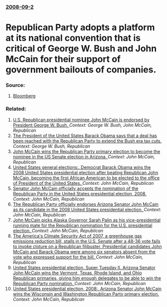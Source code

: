 ### [2008-09-2](/news/2008/09/2/index.md)

#  Republican Party adopts a platform at its national convention that is critical of George W. Bush and John McCain for their support of government bailouts of companies. 




### Source:

1. [Bloomberg](http://www.bloomberg.com/apps/news?pid=20601087&sid=aMdtdOg3_lBY&refer=home)

### Related:

1. [ U.S. Republican presidential nominee John McCain is endorsed by President George W. Bush. ](/news/2008/03/5/u-s-republican-presidential-nominee-john-mccain-is-endorsed-by-president-george-w-bush.md) _Context: George W. Bush, John McCain, Republican_
2. [The President of the United States Barack Obama says that a deal has been reached with the Republican Party to extend the Bush era tax cuts. ](/news/2010/12/6/the-president-of-the-united-states-barack-obama-says-that-a-deal-has-been-reached-with-the-republican-party-to-extend-the-bush-era-tax-cuts.md) _Context: George W. Bush, Republican_
3. [John McCain wins the Republican Party primary election to become the nominee in the US Senate election in Arizona. ](/news/2010/08/24/john-mccain-wins-the-republican-party-primary-election-to-become-the-nominee-in-the-us-senate-election-in-arizona.md) _Context: John McCain, Republican_
4. [ United States general elections:. Democrat Barack Obama wins the 2008 United States presidential election after beating Republican John McCain, becoming the first African American to be elected to the office of President of the United States. ](/news/2008/11/4/united-states-general-elections-democrat-barack-obama-wins-the-2008-united-states-presidential-election-after-beating-republican-john-mcc.md) _Context: John McCain, Republican_
5. [ Senator John McCain officially accepts the nomination of the Republican Party in the United States presidential election, 2008. ](/news/2008/09/4/senator-john-mccain-officially-accepts-the-nomination-of-the-republican-party-in-the-united-states-presidential-election-2008.md) _Context: John McCain, Republican_
6. [ The Republican Party officially endorses Arizona Senator John McCain as its candidate in the 2008 United States presidential election. ](/news/2008/09/3/the-republican-party-officially-endorses-arizona-senator-john-mccain-as-its-candidate-in-the-2008-united-states-presidential-election.md) _Context: John McCain, Republican_
7. [ John McCain picks Alaska Governor Sarah Palin as his vice-presidential running mate for the Republican nomination for the U.S. presidential election. ](/news/2008/08/29/john-mccain-picks-alaska-governor-sarah-palin-as-his-vice-presidential-running-mate-for-the-republican-nomination-for-the-u-s-presidential.md) _Context: John McCain, Republican_
8. [ The America's Climate Security Act of 2007, a greenhouse gas emissions reduction bill, stalls in the U.S. Senate after a 48-36 vote fails to invoke cloture on a Republican filibuster. Presidential candidates John McCain and Barack Obama were among six senators absent from the vote who expressed support for the bill. ](/news/2008/06/6/the-america-s-climate-security-act-of-2007-a-greenhouse-gas-emissions-reduction-bill-stalls-in-the-u-s-senate-after-a-48-36-vote-fails-t.md) _Context: John McCain, Republican_
9. [ United States presidential election. Super Tuesday II. Arizona Senator John McCain wins the Vermont, Texas, Rhode Island, and Ohio Republican primaries, giving him enough delegates to be able to win the Republican Party nomination. ](/news/2008/03/4/united-states-presidential-election-super-tuesday-ii-arizona-senator-john-mccain-wins-the-vermont-texas-rhode-island-and-ohio-republic.md) _Context: John McCain, Republican_
10. [ United States presidential election, 2008:. Arizona Senator John McCain wins the Wisconsin and Washington Republican Party primary election. ](/news/2008/02/19/united-states-presidential-election-2008-arizona-senator-john-mccain-wins-the-wisconsin-and-washington-republican-party-primary-election.md) _Context: John McCain, Republican_

